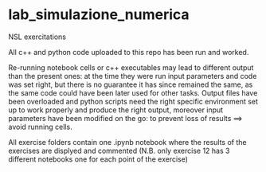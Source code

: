 # lab_simulazione_numerica
NSL exercitations

All c++ and python code uploaded to this repo has been run and worked.

Re-running notebook cells or c++ executables may lead to different output than the present ones: at the time they were run input parameters and code was set right, but there is no guarantee it has since remained the same, as the same code could have been later used for other tasks.
Output files have been overloaded and python scripts need the right specific environment set up to work properly and produce the right output, moreover input parameters have been modified on the go:
to prevent loss of results ==> avoid running cells.

All exercise folders contain one .ipynb notebook where the results of the exercises are displyed and commented (N.B. only exercise 12 has 3 different notebooks one for each point of the exercise)


